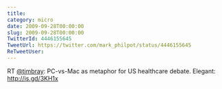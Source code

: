 ```yaml
---
title: 
category: micro
date: 2009-09-28T00:00:00
slug: 2009-09-28T00:00:00
TwitterId: 4446155645
TweetUrl: https://twitter.com/mark_philpot/status/4446155645
ReTweetUser: 
---
```


RT [@timbray](https://twitter.com/timbray): PC-vs-Mac as metaphor for US healthcare debate. Elegant: http://is.gd/3KH1x